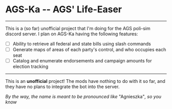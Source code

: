 # AGS-Ka -- AGS' Life-Easer

---

This is a (so far) unofficial project that I'm doing for the AGS poli-sim discord server. I plan on AGS-Ka having the following features:

- [ ] Ability to retrieve all federal and state bills using slash commands
- [ ] Generate maps of areas of each party's control, and who occupies each seat
- [ ] Catalog and enumerate endorsements and campaign amounts for election tracking

---

This is an **unofficial** project! The mods have nothing to do with it so far, and they have no plans to integrate the bot into the server.

*By the way, the name is meant to be pronounced like* "Agnieszka"*, so you know*
